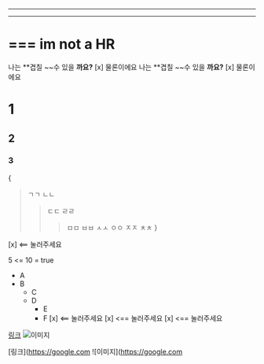___
---
=== im not a HR
===

나는 **겹칠 ~~수 있을 __까요?__ [x] 물론이에요
나는 **겹칠 ~~수 있을 __까요?__ [x] 물론이에요

# 1

## 2
### 3

{
> ㄱㄱ
> ㄴㄴ
> > ㄷㄷ
> > ㄹㄹ
> > > ㅁㅁ
> > > ㅂㅂ
> > ㅅㅅ
> > ㅇㅇ
> ㅈㅈ
> ㅊㅊ
}

[x] <== 눌러주세요

5 <= 10 = true

- A
- B
	- C
	- D
		- E
		- F
		[x] <== 눌러주세요
	[x] <== 눌러주세요
[x] <== 눌러주세요

[링크](https://google.com)
![이미지](https://velog.velcdn.com/images/y0ungg/post/cef1c33d-3072-48f1-8d59-97beed107368/image.png)

[링크](https://google.com
![이미지](https://google.com
